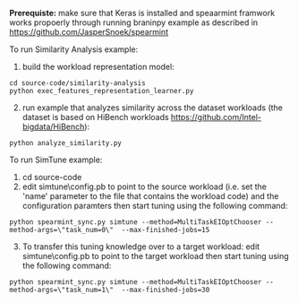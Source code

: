 
**Prerequiste:** make sure that Keras is installed and speaarmint framwork works propoerly through running braninpy example as described in https://github.com/JasperSnoek/spearmint

To run Similarity Analysis example:
1. build the workload representation model:
```
cd source-code/similarity-analysis
python exec_features_representation_learner.py 
```
2. run example that analyzes similarity across the dataset workloads (the dataset is based on HiBench workloads https://github.com/Intel-bigdata/HiBench):
```
python analyze_similarity.py
```

To run SimTune example:
1. cd source-code
2. edit simtune\config.pb to point to the source workload (i.e. set the 'name' parameter to the file that contains the workload code) and the configuration paramters then start tuning using the following command:

```
python spearmint_sync.py simtune --method=MultiTaskEIOptChooser --method-args=\"task_num=0\"  --max-finished-jobs=15
```
3. To transfer this tuning knowledge over to a target workload: edit simtune\config.pb to point to the target workload then start tuning using the following command:
```
python spearmint_sync.py simtune --method=MultiTaskEIOptChooser --method-args=\"task_num=1\"  --max-finished-jobs=30
```

